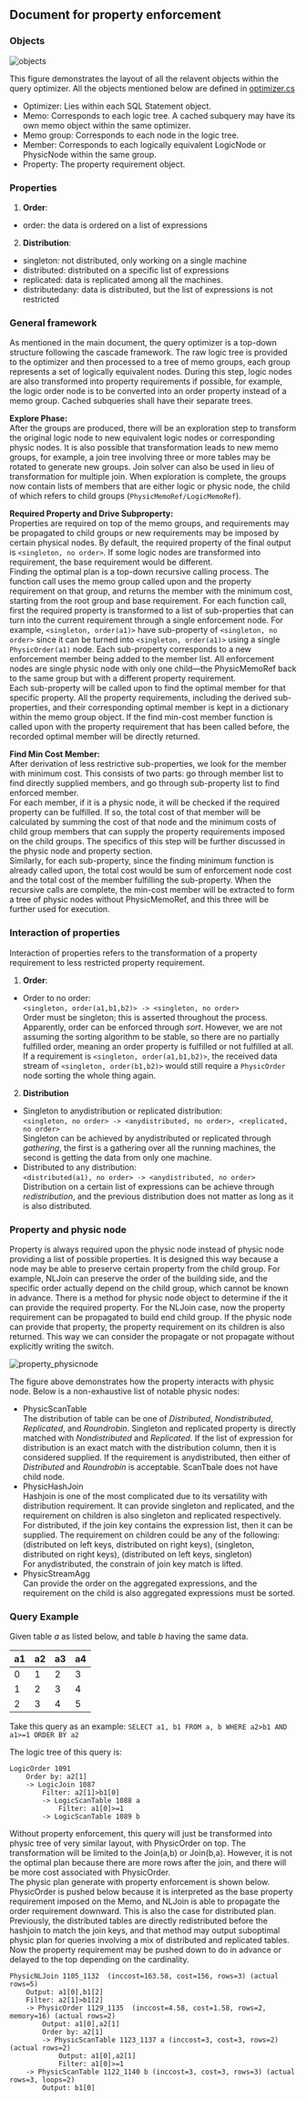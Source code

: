 ## Document for property enforcement

### Objects
![objects](media/property_enforcement/figure1.png)

This figure demonstrates the layout of all the relavent objects within the query optimizer. All the objects mentioned below are defined in [optimizer.cs](../qpmodel/optimizer.cs)
- Optimizer: Lies within each SQL Statement object.
- Memo: Corresponds to each logic tree. A cached subquery may have its own memo object within the same optimizer.
- Memo group: Corresponds to each node in the logic tree.
- Member: Corresponds to each logically equivalent LogicNode or PhysicNode within the same group.
- Property: The property requirement object.

### Properties
1) **Order**:
- order: the data is ordered on a list of expressions
2) **Distribution**:
- singleton: not distributed, only working on a single machine
- distributed: distributed on a specific list of expressions
- replicated: data is replicated among all the machines.
- distributedany: data is distributed, but the list of expressions is not restricted

### General framework
As mentioned in the main document, the query optimizer is a top-down structure following the cascade framework. The raw logic tree is provided to the optimizer and then processed to a tree of memo groups, each group represents a set of logically equivalent nodes. During this step, logic nodes are also transformed into property requirements if possible, for example, the logic order node is to be converted into an order property instead of a memo group. Cached subqueries shall have their separate trees. 

**Explore Phase:**  
After the groups are produced, there will be an exploration step to transform the original logic node to new equivalent logic nodes or corresponding physic nodes. It is also possible that transformation leads to new memo groups, for example, a join tree involving three or more tables may be rotated to generate new groups. Join solver can also be used in lieu of transformation for multiple join. When exploration is complete, the groups now contain lists of members that are either logic or physic node, the child of which refers to child groups (`PhysicMemoRef/LogicMemoRef`).

**Required Property and Drive Subproperty:**  
Properties are required on top of the memo groups, and requirements may be propagated to child groups or new requirements may be imposed by certain physical nodes. By default, the required property of the final output is `<singleton, no order>`. If some logic nodes are transformed into requirement, the base requirement would be different.  
Finding the optimal plan is a top-down recursive calling process. The function call uses the memo group called upon and the property requirement on that group, and returns the member with the minimum cost, starting from the root group and base requirement. For each function call, first the required property is transformed to a list of sub-properties that can turn into the current requirement through a single enforcement node. For example, `<singleton, order(a1)>` have sub-property of `<singleton, no order>` since it can be turned into `<singleton, order(a1)>` using a single `PhysicOrder(a1)` node. Each sub-property corresponds to a new enforcement member being added to the member list. All enforcement nodes are single physic node with only one child—the PhysicMemoRef back to the same group but with a different property requirement.  
Each sub-property will be called upon to find the optimal member for that specific property. All the property requirements, including the derived sub-properties, and their corresponding optimal member is kept in a dictionary within the memo group object. If the find min-cost member function is called upon with the property requirement that has been called before, the recorded optimal member will be directly returned.

**Find Min Cost Member:**  
After derivation of less restrictive sub-properties, we look for the member with minimum cost. This consists of two parts: go through member list to find directly supplied members, and go through sub-property list to find enforced member.  
For each member, if it is a physic node, it will be checked if the required property can be fulfilled. If so, the total cost of that member will be calculated by summing the cost of that node and the minimum costs of child group members that can supply the property requirements imposed on the child groups. The specifics of this step will be further discussed in the physic node and property section.  
Similarly, for each sub-property, since the finding minimum function is already called upon, the total cost would be sum of enforcement node cost and the total cost of the member fulfilling the sub-property. When the recursive calls are complete, the min-cost member will be extracted to form a tree of physic nodes without PhysicMemoRef, and this three will be further used for execution.

### Interaction of properties
Interaction of properties refers to the transformation of a property requirement to less restricted property requirement.

1) **Order**: 
- Order to no order:  
`<singleton, order(a1,b1,b2)> -> <singleton, no order>`  
Order must be singleton; this is asserted throughout the process. Apparently, order can be enforced through *sort*. However, we are not assuming the sorting algorithm to be stable, so there are no partially fulfilled order, meaning an order property is fulfilled or not fulfilled at all. If a requirement is `<singleton, order(a1,b1,b2)>`, the received data stream of `<singleton, order(b1,b2)>` would still require a `PhysicOrder` node sorting the whole thing again.

2) **Distribution**
- Singleton to anydistribution or replicated distribution:  
`<singleton, no order> -> <anydistributed, no order>, <replicated, no order>`  
Singleton can be achieved by anydistributed or replicated through *gathering*, the first is a gathering over all the running machines, the second is getting the data from only one machine.
- Distributed to any distribution:  
`<distributed(a1), no order> -> <anydistributed, no order>`    
Distribution on a certain list of expressions can be achieve through *redistribution*, and the previous distribution does not matter as long as it is also distributed.

### Property and physic node
Property is always required upon the physic node instead of physic node providing a list of possible properties. It is designed this way because a node may be able to preserve certain property from the child group. For example, NLJoin can preserve the order of the building side, and the specific order actually depend on the child group, which cannot be known in advance. 
There is a method for physic node object to determine if the it can provide the required property. For the NLJoin case, now the property requirement can be propagated to build end child group. If the physic node can provide that property, the property requirement on its children is also returned. This way we can consider the propagate or not propagate without explicitly writing the switch.

![property_physicnode](media/property_enforcement/figure2.png)

The figure above demonstrates how the property interacts with physic node. Below is a non-exhaustive list of notable physic nodes:
- PhysicScanTable  
The distribution of table can be one of *Distributed*, *Nondistributed*, *Replicated*, and *Roundrobin*. Singleton and replicated property is directly matched with *Nondistributed* and *Replicated*. If the list of expression for distribution is an exact match with the distribution column, then it is considered supplied. If the requirement is anydistributed, then either of *Distributed* and *Roundrobin* is acceptable. ScanTbale does not have child node.
- PhysicHashJoin  
Hashjoin is one of the most complicated due to its versatility with distribution requirement. It can provide singleton and replicated, and the requirement on children is also singleton and replicated respectively.  
For distributed, if the join key contains the expression list, then it can be supplied. The requirement on children could be any of the following:  
(distributed on left keys, distributed on right keys), (singleton, distributed on right keys), (distributed on left keys, singleton)  
For anydistributed, the constrain of join key match is lifted.
- PhysicStreamAgg  
Can provide the order on the aggregated expressions, and the requirement on the child is also aggregated expressions must be sorted.

### Query Example
Given table *a* as listed below, and table *b* having the same data.

a1 |a2 |a3 | a4
---|---|---|---
0 | 1 | 2 | 3
1 | 2 | 3 | 4
2 | 3 | 4 | 5

Take this query as an example:
`SELECT a1, b1 FROM a, b WHERE a2>b1 AND a1>=1 ORDER BY a2`

The logic tree of this query is:
```
LogicOrder 1091
    Order by: a2[1]
    -> LogicJoin 1087
        Filter: a2[1]>b1[0]
        -> LogicScanTable 1088 a
            Filter: a1[0]>=1
        -> LogicScanTable 1089 b
```

Without property enforcement, this query will just be transformed into physic tree of very similar layout, with PhysicOrder on top. The transformation will be limited to the Join(a,b) or Join(b,a). However, it is not the optimal plan because there are more rows after the join, and there will be more cost associated with PhysicOrder.  
The physic plan generate with property enforcement is shown below. PhysicOrder is pushed below because it is interpreted as the base property requirement imposed on the Memo, and NLJoin is able to propagate the order requirement downward. This is also the case for distributed plan. Previously, the distributed tables are directly redistributed before the hashjoin to match the join keys, and that method may output suboptimal physic plan for queries involving a mix of distributed and replicated tables. Now the property requirement may be pushed down to do in advance or delayed to the top depending on the cardinality.
```
PhysicNLJoin 1105_1132  (inccost=163.58, cost=156, rows=3) (actual rows=5)
    Output: a1[0],b1[2]
    Filter: a2[1]>b1[2]
    -> PhysicOrder 1129_1135  (inccost=4.58, cost=1.58, rows=2, memory=16) (actual rows=2)
        Output: a1[0],a2[1]
        Order by: a2[1]
        -> PhysicScanTable 1123_1137 a (inccost=3, cost=3, rows=2) (actual rows=2)
            Output: a1[0],a2[1]
            Filter: a1[0]>=1
    -> PhysicScanTable 1122_1140 b (inccost=3, cost=3, rows=3) (actual rows=3, loops=2)
        Output: b1[0]
```
